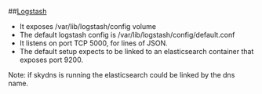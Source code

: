 ##[Logstash](http://logstash.net/docs/1.4.2/tutorials/getting-started-with-logstash)

* It exposes /var/lib/logstash/config volume
* The default logstash config is /var/lib/logstash/config/default.conf
* It listens on port TCP 5000, for lines of JSON.
* The default setup expects to be linked to an elasticsearch container that exposes port 9200.

Note: if skydns is running the elasticsearch could be linked by the dns name.

